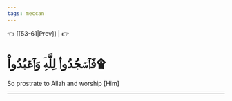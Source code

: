 ```yaml
---
tags: meccan
---
```


👈 [[53-61|Prev]] |  👉

# فَٱسۡجُدُواْۤ لِلَّهِۤ وَٱعۡبُدُواْ۩

So prostrate to Allah and worship [Him]

---

